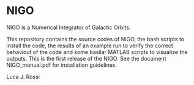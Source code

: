 NIGO
====

NIGO is a  Numerical Integrator of Galactic Orbits.

This repository contains the source codes of NIGO, the bash scripts to install the code, the results of an example run to verify the correct behaviout of the code and some basilar MATLAB scripts to visualize the outputs.
This is the first release of the NIGO. See the document NIGO_manual.pdf for installation guidelines.

Luca J. Rossi
